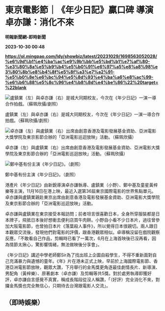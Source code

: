 # 東京電影節｜《年少日記》贏口碑 導演卓亦謙：消化不來
**明報新聞網-即時新聞**

**2023-10-30 00:48**

**https://ol.mingpao.com/ldy/showbiz/latest/20231029/1698563052028/%e6%9d%b1%e4%ba%ac%e9%9b%bb%e5%bd%b1%e7%af%80-%e3%80%8a%e5%b9%b4%e5%b0%91%e6%97%a5%e8%a8%98%e3%80%8b%e8%b4%8f%e5%8f%a3%e7%a2%91-%e5%b0%8e%e6%bc%94%e5%8d%93%e4%ba%a6%e8%ac%99-%e6%b6%88%e5%8c%96%e4%b8%8d%e4%be%86%22%20target=%22blank**

![盧鎮業（左）與卓亦謙（右）是城大同期校友，今次在《年少日記》一演一導合作拍戲。（蘇珮欣攝/劇照）](https://fs.mingpao.com/ldy/20231029/s00009/c6309b2709cb98bf8421e918fec7ed57.jpg)

盧鎮業（左）與卓亦謙（右）是城大同期校友，今次在《年少日記》一演一導合作拍戲。（蘇珮欣攝/劇照）

![卓亦謙（左）與盧鎮業（右）出席由創意香港及電影發展基金資助、亞洲電影大獎學院及東京影節合辦的「亞洲電影巡迴放映」活動。（蘇珮欣攝）](https://fs.mingpao.com/ldy/20231029/s00009/c646ea63aa7afbc4e78b87c12044f852.jpg)

卓亦謙（左）與盧鎮業（右）出席由創意香港及電影發展基金資助、亞洲電影大獎學院及東京影節合辦的「亞洲電影巡迴放映」活動。（蘇珮欣攝）

![鄭中基有份主演《年少日記》。（劇照）](https://fs.mingpao.com/ldy/20231029/s00009/c647b5faa07fea84db7f48f568e63e2b.jpg)

鄭中基有份主演《年少日記》。（劇照）

港產片《年少日記》由新銳導演卓亦謙執導、盧鎮業（小野）、鄭中基及童星黃梓樂等主演，11月16日在港上映，最近入選第36屆東京國際電影的世界焦點單元。卓亦謙與盧鎮業親赴東京出席由創意香港及電影發展基金資助、亞洲電影大獎學院及東京影節合辦的「亞洲電影巡迴放映」活動。

卓亦謙與盧鎮業在東京接受本報訪問；前者坦言很喜歡日本，全身所穿服裝都是日本牌子，飛抵日本後好想衝去便利店買牛肉餅。小野自小看不少日本片，過往曾參加大阪電影節，也曾拍日本片《落葉殺人事件》，所以覺得日本很親切。兩人跟日本觀眾交流後，發現他們對電影的評價，跟香港觀眾相似。卓導稱沒留在戲院觀察反應，「不敢看自己作品，剪輯時已看了一萬次，6月在上海首映後已沒再看，因為情節太揪心，驚影響情緒，無法做映後分享會」。

《年少日記》講述中學老師鄭Sir為了找出班上企圖自殺學生，不得不重新面對自己充滿暴力與遺憾的童年。《年》片在港未正式上映，早前於上海國際電影節、香港亞洲電影節放映，觀眾大讚，下月舉行的金馬獎更角逐最佳劇情長片、新導演、男配角（黃梓樂）、原著劇本（卓亦謙）及剪輯等共5獎。對於處男執導即獲好評，卓亦謙自言感覺不真實，稱成長階段從沒人稱讚，「（好評）完全消化不來，對攞金馬獎也完全無信心，只期待去台灣跟電影人交流」。

（即時娛樂）
------
